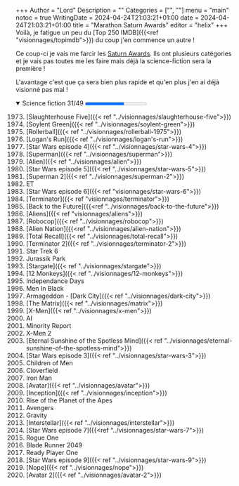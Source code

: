 +++
Author = "Lord"
Description = ""
Categories = ["", ""]
menu = "main"
notoc = true
WritingDate = 2024-04-24T21:03:21+01:00
date = 2024-04-24T21:03:21+01:00
title = "Marathon Saturn Awards"
editor = "helix"
+++
Voilà, je fatigue un peu du [Top 250 IMDB]({{<ref "visionnages/topimdb">}}) du coup j'en commence un autre !

Ce coup-ci je vais me farcir les [Saturn Awards](https://fr.wikipedia.org/wiki/Saturn_Awards).
Ils ont plusieurs catégories et je vais pas toutes me les faire mais déjà la science-fiction sera la première !

L'avantage c'est que ça sera bien plus rapide et qu'en plus j'en ai déjà visionné pas mal !

<details open><summary>Science fiction 31/49 <progress value="31" max="49"></summary>

1973. [Slaughterhouse Five]({{< ref "../visionnages/slaughterhouse-five">}})
1975. [Soylent Green]({{< ref "../visionnages/soylent-green">}})
1976. [Rollerball]({{< ref "../visionnages/rollerball-1975">}})
1977. [Logan's Run]({{< ref "../visionnages/logan's-run">}})
1978. [Star Wars episode 4]({{< ref "../visionnages/star-wars-4">}})
1979. [Superman]({{< ref "../visionnages/superman">}})
1980. [Alien]({{< ref "../visionnages/alien">}})
1981. [Star Wars episode 5]({{< ref "../visionnages/star-wars-5">}})
1982. [Superman 2]({{< ref "../visionnages/superman-2">}})
1983. ET
1984. [Star Wars episode 6]({{< ref "visionnages/star-wars-6">}})
1985. [Terminator]({{< ref "visionnages/terminator">}})
1986. [Back to the Future]({{<ref "../visionnages/back-to-the-future">}})
1987. [Aliens]({{< ref "visionnages/aliens">}})
1988. [Robocop]({{< ref "../visionnages/robocop">}})
1990. [Alien Nation]({{<ref "../visionnages/alien-nation">}})
1991. [Total Recall]({{< ref "../visionnages/total-recall">}})
1992. [Terminator 2]({{< ref "../visionnages/terminator-2">}})
1993. Star Trek 6
1994. Jurassik Park
1995. [Stargate]({{< ref "../visionnages/stargate">}})
1996. [12 Monkeys]({{< ref "../visionnages/12-monkeys">}})
1997. Independance Days
1998. Men In Black
1999. Armageddon - [Dark City]({{< ref "../visionnages/dark-city">}})
2000. [The Matrix]({{< ref "../visionnages/matrix">}})
2001. [X-Men]({{< ref "../visionnages/x-men">}})
2002. AI
2003. Minority Report
2004. X-Men 2
2005. [Eternal Sunshine of the Spotless Mind]({{< ref "../visionnages/eternal-sunshine-of-the-spotless-mind">}})
2006. [Star Wars episode 3]({{< ref "../visionnages/star-wars-3">}})
2007. Children of Men
2008. Cloverfield
2009. Iron Man
2010. [Avatar]({{< ref "../visionnages/avatar">}})
2011. [Inception]({{< ref "../visionnages/inception">}})
2012. Rise of the Planet of the Apes
2013. Avengers
2014. Gravity
2015. [Interstellar]({{< ref "../visionnages/interstellar">}})
2016. [Star Wars episode 7]({{<ref "../visionnages/star-wars-7">}})
2017. Rogue One
2018. Blade Runner 2049
2019. Ready Player One
2021. [Star Wars episode 9]({{< ref "../visionnages/star-wars-9">}})
2022. [Nope]({{< ref "../visionnages/nope">}})
2023. [Avatar 2]({{< ref "../visionnages/avatar-2">}})

</details>
